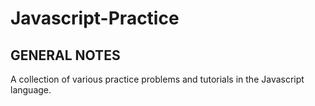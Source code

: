 Javascript-Practice
===================

GENERAL NOTES
---------------
A collection of various practice problems and tutorials in the Javascript language.
